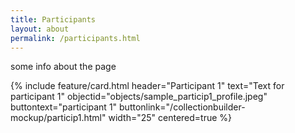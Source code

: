 ```yaml
---
title: Participants
layout: about
permalink: /participants.html
---
```

some info about the page

{% include feature/card.html header="Participant 1" text="Text for participant 1" objectid="objects/sample_particip1_profile.jpeg" buttontext="participant 1" buttonlink="/collectionbuilder-mockup/particip1.html" width="25" centered=true %}
